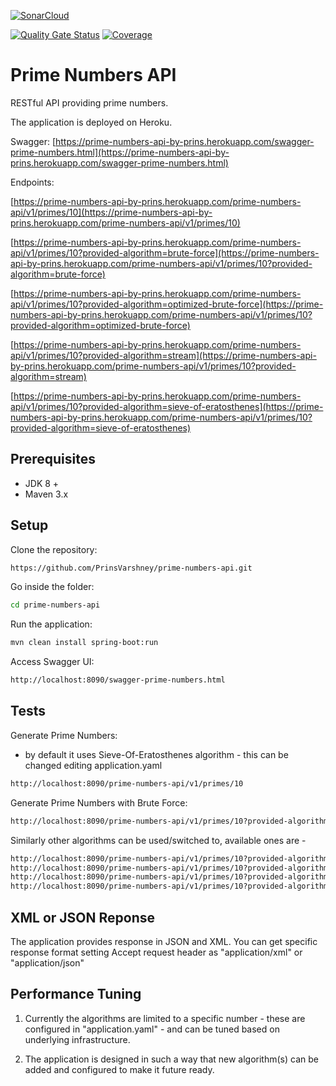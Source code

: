 [![SonarCloud](https://sonarcloud.io/images/project_badges/sonarcloud-orange.svg)](https://sonarcloud.io/dashboard?id=PrinsVarshney_prime-numbers-api)

[![Quality Gate Status](https://sonarcloud.io/api/project_badges/measure?project=PrinsVarshney_prime-numbers-api&metric=alert_status)](https://sonarcloud.io/dashboard?id=PrinsVarshney_prime-numbers-api) [![Coverage](https://sonarcloud.io/api/project_badges/measure?project=PrinsVarshney_prime-numbers-api&metric=coverage)](https://sonarcloud.io/dashboard?id=PrinsVarshney_prime-numbers-api)


# Prime Numbers API

RESTful API providing prime numbers.

The application is deployed on Heroku.

Swagger:
   [https://prime-numbers-api-by-prins.herokuapp.com/swagger-prime-numbers.html](https://prime-numbers-api-by-prins.herokuapp.com/swagger-prime-numbers.html)
   
Endpoints:

   [https://prime-numbers-api-by-prins.herokuapp.com/prime-numbers-api/v1/primes/10](https://prime-numbers-api-by-prins.herokuapp.com/prime-numbers-api/v1/primes/10)
   
   [https://prime-numbers-api-by-prins.herokuapp.com/prime-numbers-api/v1/primes/10?provided-algorithm=brute-force](https://prime-numbers-api-by-prins.herokuapp.com/prime-numbers-api/v1/primes/10?provided-algorithm=brute-force)
   
   [https://prime-numbers-api-by-prins.herokuapp.com/prime-numbers-api/v1/primes/10?provided-algorithm=optimized-brute-force](https://prime-numbers-api-by-prins.herokuapp.com/prime-numbers-api/v1/primes/10?provided-algorithm=optimized-brute-force)
   
   [https://prime-numbers-api-by-prins.herokuapp.com/prime-numbers-api/v1/primes/10?provided-algorithm=stream](https://prime-numbers-api-by-prins.herokuapp.com/prime-numbers-api/v1/primes/10?provided-algorithm=stream)
   
   [https://prime-numbers-api-by-prins.herokuapp.com/prime-numbers-api/v1/primes/10?provided-algorithm=sieve-of-eratosthenes](https://prime-numbers-api-by-prins.herokuapp.com/prime-numbers-api/v1/primes/10?provided-algorithm=sieve-of-eratosthenes)
    

## Prerequisites
- JDK 8 +
- Maven 3.x

## Setup

Clone the repository:
```bash
https://github.com/PrinsVarshney/prime-numbers-api.git
```

Go inside the folder:
```bash
cd prime-numbers-api
```

Run the application:
```bash
mvn clean install spring-boot:run
```

Access Swagger UI:
```bash
http://localhost:8090/swagger-prime-numbers.html
```

## Tests

Generate Prime Numbers:
- by default it uses Sieve-Of-Eratosthenes algorithm - this can be changed editing application.yaml
```bash
http://localhost:8090/prime-numbers-api/v1/primes/10
```

Generate Prime Numbers with Brute Force:
```bash
http://localhost:8090/prime-numbers-api/v1/primes/10?provided-algorithm=brute-force
```

Similarly other algorithms can be used/switched to, available ones are -
```bash
http://localhost:8090/prime-numbers-api/v1/primes/10?provided-algorithm=brute-force
http://localhost:8090/prime-numbers-api/v1/primes/10?provided-algorithm=optimized-brute-force
http://localhost:8090/prime-numbers-api/v1/primes/10?provided-algorithm=stream
http://localhost:8090/prime-numbers-api/v1/primes/10?provided-algorithm=sieve-of-eratosthenes
```
 
## XML or JSON Reponse

The application provides response in JSON and XML. You can get specific response format setting Accept request header as "application/xml" or "application/json" 

## Performance Tuning

1) Currently the algorithms are limited to a specific number - these are configured in "application.yaml" - and can be tuned based on underlying infrastructure.

2) The application is designed in such a way that new algorithm(s) can be added and configured to make it future ready.



